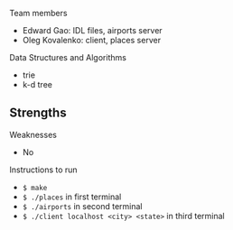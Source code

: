 Team members
- Edward Gao: IDL files, airports server
- Oleg Kovalenko: client, places server

Data Structures and Algorithms
- trie
- k-d tree

Strengths
- 

Weaknesses
- No

Instructions to run
- `$ make`
- `$ ./places` in first terminal
- `$ ./airports` in second terminal
- `$ ./client localhost <city> <state>` in third terminal
